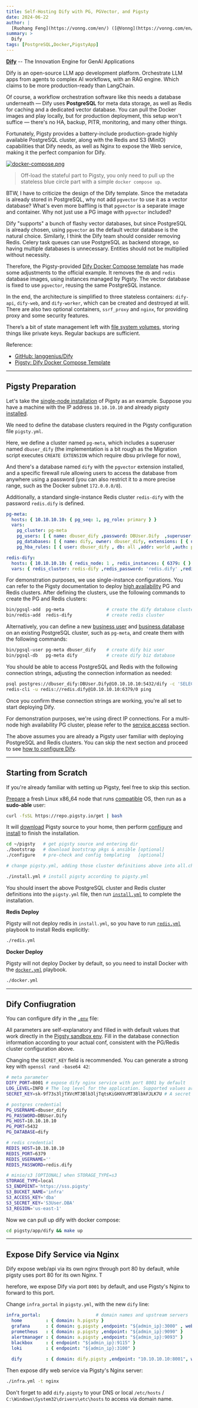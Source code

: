 ```yaml
---
title: Self-Hosting Dify with PG, PGVector, and Pigsty
date: 2024-06-22
author: |
  [Ruohang Feng](https://vonng.com/en/) ([@Vonng](https://vonng.com/en/)) | [Wechat Column](https://mp.weixin.qq.com)
summary: >
  Dify
tags: [PostgreSQL,Docker,PigstyApp]
---
```



[**Dify**](https://dify.ai/) -- The Innovation Engine for GenAI Applications 

Dify is an open-source LLM app development platform. Orchestrate LLM apps from agents to complex AI workflows, with an RAG engine.
Which claims to be more production-ready than LangChain.

Of course, a workflow orchestration software like this needs a database underneath — Dify uses **PostgreSQL** for meta data storage, as well as Redis for caching and a dedicated vector database.
You can pull the Docker images and play locally, but for production deployment, this setup won't suffice — there's no HA, backup, PITR, monitoring, and many other things.

Fortunately, Pigsty provides a battery-include production-grade highly available PostgreSQL cluster, along with the Redis and S3 (MinIO) capabilities that Dify needs, as well as Nginx to expose the Web service, making it the perfect companion for Dify.

[![docker-compose.png](docker-compose.png)](https://github.com/langgenius/dify/blob/main/docker/docker-compose.yaml)

> Off-load the stateful part to Pigsty, you only need to pull up the stateless blue circle part with a simple `docker compose up`.

BTW, I have to criticize the design of the Dify template. Since the metadata is already stored in PostgreSQL, why not add `pgvector` to use it as a vector database? What's even more baffling is that `pgvector` is a separate image and container. Why not just use a PG image with `pgvector` included?

Dify "supports" a bunch of flashy vector databases, but since PostgreSQL is already chosen, using `pgvector` as the default vector database is the natural choice. Similarly, I think the Dify team should consider removing Redis. Celery task queues can use PostgreSQL as backend storage, so having multiple databases is unnecessary. Entities should not be multiplied without necessity.

Therefore, the Pigsty-provided [Dify Docker Compose template](https://github.com/Vonng/pigsty/tree/master/app/dify) has made some adjustments to the official example. It removes the `db` and `redis` database images, using instances managed by Pigsty. The vector database is fixed to use `pgvector`, reusing the same PostgreSQL instance.

In the end, the architecture is simplified to three stateless containers: `dify-api`, `dify-web`, and `dify-worker`, which can be created and destroyed at will. There are also two optional containers, `ssrf_proxy` and `nginx`, for providing proxy and some security features.

There’s a bit of state management left with [file system volumes](https://github.com/Vonng/pigsty/blob/main/app/dify/docker-compose.yml#L128), storing things like private keys. Regular backups are sufficient.

Reference:

- [GitHub: langgenius/Dify](https://github.com/langgenius/dify/)
- [Pigsty: Dify Docker Compose Template](https://github.com/Vonng/pigsty/tree/master/app/dify)




------

## Pigsty Preparation

Let's take the [single-node installation](/docs/concept/arch/#singleton-meta) of Pigsty as an example. Suppose you have a machine with the IP address `10.10.10.10` and already pigsty [installed](/docs/setup/install).

We need to define the database clusters required in the Pigsty configuration file `pigsty.yml`.

Here, we define a cluster named `pg-meta`, which includes a superuser named `dbuser_dify` (the implementation is a bit rough as the Migration script executes `CREATE EXTENSION` which require dbsu privilege for now),

And there's a database named `dify` with the `pgvector` extension installed, and a specific firewall rule allowing users to access the database from anywhere using a password (you can also restrict it to a more precise range, such as the Docker subnet `172.0.0.0/8`).

Additionally, a standard single-instance Redis cluster `redis-dify` with the password `redis.dify` is defined.

```yaml
pg-meta:
  hosts: { 10.10.10.10: { pg_seq: 1, pg_role: primary } }
  vars:
    pg_cluster: pg-meta
    pg_users: [ { name: dbuser_dify ,password: DBUser.Dify  ,superuser: true ,pgbouncer: true ,roles: [ dbrole_admin ] } ]
    pg_databases: [ { name: dify, owner: dbuser_dify, extensions: [ { name: pgvector } ] } ]
    pg_hba_rules: [ { user: dbuser_dify , db: all ,addr: world ,auth: pwd ,title: 'allow dify user world pwd access' } ]

redis-dify:
  hosts: { 10.10.10.10: { redis_node: 1 , redis_instances: { 6379: { } } } }
  vars: { redis_cluster: redis-dify ,redis_password: 'redis.dify' ,redis_max_memory: 64MB }
```

For demonstration purposes, we use single-instance configurations. You can refer to the Pigsty documentation to deploy [high availability](/docs/concept/ha) PG and Redis clusters. After defining the clusters, use the following commands to create the PG and Redis clusters:

```bash
bin/pgsql-add  pg-meta                # create the dify database cluster
bin/redis-add  redis-dify             # create redis cluster
```

Alternatively, you can define a new [business user](/docs/pgsql/user) and [business database](/docs/pgsql/db) on an existing PostgreSQL cluster, such as `pg-meta`, and create them with the following commands:

```bash
bin/pgsql-user pg-meta dbuser_dify    # create dify biz user
bin/pgsql-db   pg-meta dify           # create dify biz database
```

You should be able to access PostgreSQL and Redis with the following connection strings, adjusting the connection information as needed:


```bash
psql postgres://dbuser_dify:DBUser.Dify@10.10.10.10:5432/dify -c 'SELECT 1'
redis-cli -u redis://redis.dify@10.10.10.10:6379/0 ping
```

Once you confirm these connection strings are working, you're all set to start deploying Dify.

For demonstration purposes, we're using direct IP connections. For a multi-node high availability PG cluster, please refer to the [service access](/docs/concept/svc) section.

The above assumes you are already a Pigsty user familiar with deploying PostgreSQL and Redis clusters. You can skip the next section and proceed to see [how to configure Dify](#dify-configuration).




------

## Starting from Scratch

If you're already familiar with setting up Pigsty, feel free to skip this section.

[Prepare](/docs/setup/prepare/) a fresh Linux x86_64 node that runs [compatible](/docs/reference/compatibility) OS, then run as a **sudo-able** user:

```bash
curl -fsSL https://repo.pigsty.io/get | bash
```

It will [download](#download) Pigsty source to your home, then perform [configure](#configure) and [install](#install) to finish the installation.

```bash
cd ~/pigsty   # get pigsty source and entering dir
./bootstrap   # download bootstrap pkgs & ansible [optional]
./configure   # pre-check and config templating   [optional]

# change pigsty.yml, adding those cluster definitions above into all.children 

./install.yml # install pigsty according to pigsty.yml
```

You should insert the above PostgreSQL cluster and Redis cluster definitions into the `pigsty.yml` file, then run [`install.yml`](/docs/infra#infrayml) to complete the installation.

**Redis Deploy**

Pigsty will not deploy redis in `install.yml`, so you have to run [`redis.yml`](/zh/docs/redis#redisyml) playbook to install Redis explicitly:

```bash
./redis.yml
```

**Docker Deploy**

Pigsty will not deploy Docker by default, so you need to install Docker with the [`docker.yml`](/zh/docs/docker#dockeryml) playbook.

```bash
./docker.yml
```



------

## Dify Confiugration

You can configure dify in the [`.env`](https://github.com/Vonng/pigsty/blob/main/app/dify/.env) file:

All parameters are self-explanatory and filled in with default values that work directly in the [Pigsty sandbox env](/docs/setup/provision/).
Fill in the database connection information according to your actual conf, consistent with the PG/Redis cluster configuration above.

Changing the `SECRET_KEY` field is recommended. You can generate a strong key with `openssl rand -base64 42`:

```bash
# meta parameter
DIFY_PORT=8001 # expose dify nginx service with port 8001 by default
LOG_LEVEL=INFO # The log level for the application. Supported values are `DEBUG`, `INFO`, `WARNING`, `ERROR`, `CRITICAL`
SECRET_KEY=sk-9f73s3ljTXVcMT3Blb3ljTqtsKiGHXVcMT3BlbkFJLK7U # A secret key for signing and encryption, gen with `openssl rand -base64 42`

# postgres credential
PG_USERNAME=dbuser_dify
PG_PASSWORD=DBUser.Dify
PG_HOST=10.10.10.10
PG_PORT=5432
PG_DATABASE=dify

# redis credential
REDIS_HOST=10.10.10.10
REDIS_PORT=6379
REDIS_USERNAME=''
REDIS_PASSWORD=redis.dify

# minio/s3 [OPTIONAL] when STORAGE_TYPE=s3
STORAGE_TYPE=local
S3_ENDPOINT='https://sss.pigsty'
S3_BUCKET_NAME='infra'
S3_ACCESS_KEY='dba'
S3_SECRET_KEY='S3User.DBA'
S3_REGION='us-east-1'
```

Now we can pull up dify with docker compose:

```bash
cd pigsty/app/dify && make up
```



------

## Expose Dify Service via Nginx

Dify expose web/api via its own nginx through port 80 by default, while pigsty uses port 80 for its own Nginx. T

herefore, we expose Dify via port `8001` by default, and use Pigsty's Nginx to forward to this port.  

Change `infra_portal` in `pigsty.yml`, with the new `dify` line:

```yaml
infra_portal:                     # domain names and upstream servers
  home         : { domain: h.pigsty }
  grafana      : { domain: g.pigsty ,endpoint: "${admin_ip}:3000" , websocket: true }
  prometheus   : { domain: p.pigsty ,endpoint: "${admin_ip}:9090" }
  alertmanager : { domain: a.pigsty ,endpoint: "${admin_ip}:9093" }
  blackbox     : { endpoint: "${admin_ip}:9115" }
  loki         : { endpoint: "${admin_ip}:3100" }
  
  dify         : { domain: dify.pigsty ,endpoint: "10.10.10.10:8001", websocket: true }
```

Then expose dify web service via Pigsty's Nginx server:

```bash
./infra.yml -t nginx
```

Don't forget to add `dify.pigsty` to your DNS or local `/etc/hosts` / `C:\Windows\System32\drivers\etc\hosts` to access via domain name.